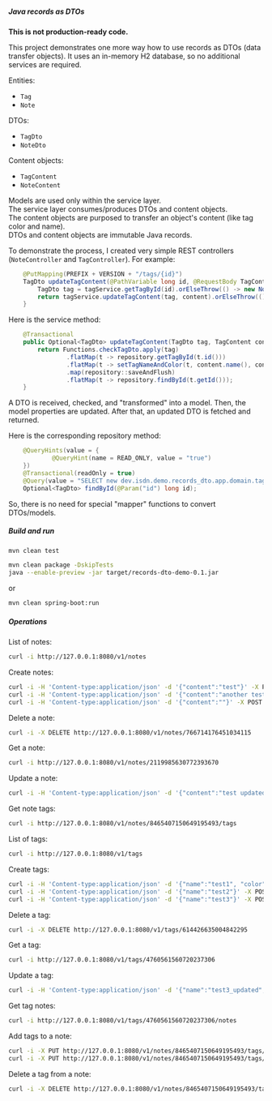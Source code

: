 ##### Java records as DTOs

**This is not production-ready code.**

This project demonstrates one more way how to use records as DTOs (data transfer objects).
It uses an in-memory H2 database, so no additional services are required.

Entities:
- `Tag`
- `Note`

DTOs:
- `TagDto`
- `NoteDto`

Content objects:
- `TagContent`
- `NoteContent`

Models are used only within the service layer.  
The service layer consumes/produces DTOs and content objects.  
The content objects are purposed to transfer an object's content (like tag color and name).  
DTOs and content objects are immutable Java records.

To demonstrate the process, I created very simple REST controllers (`NoteController` and `TagController`).
For example:
```java
    @PutMapping(PREFIX + VERSION + "/tags/{id}")
    TagDto updateTagContent(@PathVariable long id, @RequestBody TagContent content) {
        TagDto tag = tagService.getTagById(id).orElseThrow(() -> new NoSuchItemException("tag " + id));
        return tagService.updateTagContent(tag, content).orElseThrow(() -> new NotUpdatedException("tag " + id));
    }
```

Here is the service method:
```java
    @Transactional
    public Optional<TagDto> updateTagContent(TagDto tag, TagContent content) {
        return Functions.checkTagDto.apply(tag)
                .flatMap(t -> repository.getTagById(t.id()))
                .flatMap(t -> setTagNameAndColor(t, content.name(), content.color()))
                .map(repository::saveAndFlush)
                .flatMap(t -> repository.findById(t.getId()));
    }
```
A DTO is received, checked, and "transformed" into a model. Then, the model properties are updated.
After that, an updated DTO is fetched and returned.

Here is the corresponding repository method:
```java
    @QueryHints(value = {
            @QueryHint(name = READ_ONLY, value = "true")
    })
    @Transactional(readOnly = true)
    @Query(value = "SELECT new dev.isdn.demo.records_dto.app.domain.tag.TagDto(t.id, t.name, t.color) FROM tags t WHERE t.id = :id")
    Optional<TagDto> findById(@Param("id") long id);
```

So, there is no need for special "mapper" functions to convert DTOs/models.


##### Build and run

```bash
mvn clean test
```

```bash
mvn clean package -DskipTests
java --enable-preview -jar target/records-dto-demo-0.1.jar
```
or
```bash
mvn clean spring-boot:run
```

##### Operations

List of notes:
```bash
curl -i http://127.0.0.1:8080/v1/notes
```

Create notes:
```bash
curl -i -H 'Content-type:application/json' -d '{"content":"test"}' -X POST http://127.0.0.1:8080/v1/notes
curl -i -H 'Content-type:application/json' -d '{"content":"another test"}' -X POST http://127.0.0.1:8080/v1/notes
curl -i -H 'Content-type:application/json' -d '{"content":""}' -X POST http://127.0.0.1:8080/v1/notes
```

Delete a note:
```bash
curl -i -X DELETE http://127.0.0.1:8080/v1/notes/766714176451034115
```

Get a note:
```bash
curl -i http://127.0.0.1:8080/v1/notes/2119985630772393670
```

Update a note:
```bash
curl -i -H 'Content-type:application/json' -d '{"content":"test updated"}' -X PUT http://127.0.0.1:8080/v1/notes/8465407150649195493
```

Get note tags:
```bash
curl -i http://127.0.0.1:8080/v1/notes/8465407150649195493/tags
```

List of tags:
```bash
curl -i http://127.0.0.1:8080/v1/tags
```

Create tags:
```bash
curl -i -H 'Content-type:application/json' -d '{"name":"test1", "color":"ffffff"}' -X POST http://127.0.0.1:8080/v1/tags
curl -i -H 'Content-type:application/json' -d '{"name":"test2"}' -X POST http://127.0.0.1:8080/v1/tags
curl -i -H 'Content-type:application/json' -d '{"name":"test3"}' -X POST http://127.0.0.1:8080/v1/tags
```

Delete a tag:
```bash
curl -i -X DELETE http://127.0.0.1:8080/v1/tags/614426635004842295
```

Get a tag:
```bash
curl -i http://127.0.0.1:8080/v1/tags/4760561560720237306
```

Update a tag:
```bash
curl -i -H 'Content-type:application/json' -d '{"name":"test3_updated", "color": "AAaaAA"}' -X PUT http://127.0.0.1:8080/v1/tags/4760561560720237306
```

Get tag notes:
```bash
curl -i http://127.0.0.1:8080/v1/tags/4760561560720237306/notes
```

Add tags to a note:
```bash
curl -i -X PUT http://127.0.0.1:8080/v1/notes/8465407150649195493/tags/4760561560720237306
curl -i -X PUT http://127.0.0.1:8080/v1/notes/8465407150649195493/tags/362170154209224171
```

Delete a tag from a note:
```bash
curl -i -X DELETE http://127.0.0.1:8080/v1/notes/8465407150649195493/tags/362170154209224171
```

